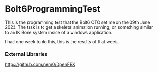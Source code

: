 # Bolt6ProgrammingTest
This is the programming test that the Bolt6 CTO set me on the 09th June 2022. 
The task is to get a skeletal animation running, on something similar to an IK Bone system inside of a windows application.

I had one week to do this, this is the results of that week.

### External Libraries
https://github.com/nem0/OpenFBX

